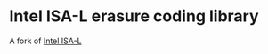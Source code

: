 # Intel ISA-L erasure coding library
A fork of [Intel ISA-L](https://01.org/intel%C2%AE-storage-acceleration-library-open-source-version)
